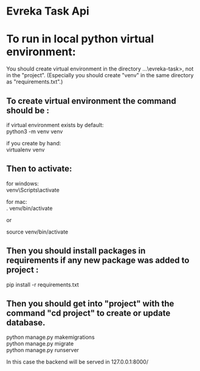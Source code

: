# Evreka Task Api


# To run in local python virtual environment:

You should create virtual environment in the directory  \...\evreka-task>, not in the "project". (Especially you should create "venv" in the same directory as "requirements.txt".)

## To create virtual environment the command should be :
if virtual environment exists by default: <br/>
python3 -m venv venv

if you create by hand: <br/>
virtualenv venv

## Then to activate:
for windows: <br/>
venv\Scripts\activate

for mac: <br/>
. venv/bin/activate

or

source venv/bin/activate

## Then you should install packages in requirements if any new package was added to project :

pip install -r requirements.txt

## Then you should get into "project" with the command "cd project" to create or update database.

python manage.py makemigrations<br/>
python manage.py migrate<br/>
python manage.py runserver<br/>

In this case the backend will be served in 127.0.0.1:8000/
